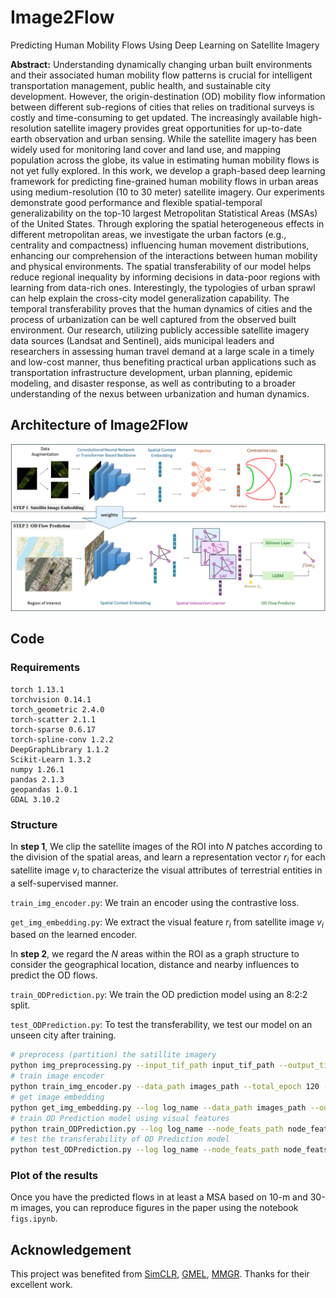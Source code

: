 # Image2Flow
Predicting Human Mobility Flows Using Deep Learning on Satellite Imagery

**Abstract:** 
Understanding dynamically changing urban built environments and their associated human mobility flow patterns is crucial for intelligent transportation management, public health, and sustainable city development. However, the origin-destination (OD) mobility flow information between different sub-regions of cities that relies on traditional surveys is costly and time-consuming to get updated. The increasingly available high-resolution satellite imagery provides great opportunities for up-to-date earth observation and urban sensing. While the satellite imagery has been widely used for monitoring land cover and land use, and mapping population across the globe, its value in estimating human mobility flows is not yet fully explored. In this work, we develop a graph-based deep learning framework for predicting fine-grained human mobility flows in urban areas using medium-resolution (10 to 30 meter) satellite imagery. Our experiments demonstrate good performance and flexible spatial-temporal generalizability on the top-10 largest Metropolitan Statistical Areas (MSAs) of the United States. Through exploring the spatial heterogeneous effects in different metropolitan areas, we investigate the urban factors (e.g., centrality and compactness) influencing human movement distributions, enhancing our comprehension of the interactions between human mobility and physical environments. The spatial transferability of our model helps reduce regional inequality by informing decisions in data-poor regions with learning from data-rich ones. Interestingly, the typologies of urban sprawl can help explain the cross-city model generalization capability. The temporal transferability proves that the human dynamics of cities and the process of urbanization can be well captured from the observed built environment. Our research, utilizing publicly accessible satellite imagery data sources (Landsat and Sentinel), aids municipal leaders and researchers in assessing human travel demand at a large scale in a timely and low-cost manner, thus benefiting practical urban applications such as transportation infrastructure development, urban planning, epidemic modeling, and disaster response, as well as contributing to a broader understanding of the nexus between urbanization and human dynamics. 
## Architecture of Image2Flow
![Architecture of Image2Flow](imgs/architecture.png)

## Code
### Requirements

```
torch 1.13.1
torchvision 0.14.1
torch_geometric 2.4.0
torch-scatter 2.1.1
torch-sparse 0.6.17
torch-spline-conv 1.2.2
DeepGraphLibrary 1.1.2
Scikit-Learn 1.3.2
numpy 1.26.1
pandas 2.1.3
geopandas 1.0.1
GDAL 3.10.2
```

### Structure
In **step 1**, We clip the satellite images of the ROI into $N$ patches according to the division of the spatial areas, and learn a representation vector $r_i$ for each satellite image $v_i$ to characterize the visual attributes of terrestrial entities in a self-supervised manner. 

`train_img_encoder.py`: We train an encoder using the contrastive loss.

`get_img_embedding.py`: We extract the visual feature $r_i$ from satellite image $v_i$ based on the learned encoder.


In **step 2**, we regard the $N$ areas within the ROI as a graph structure to consider the geographical location, distance and nearby influences to predict the OD flows. 

`train_ODPrediction.py`: We train the OD prediction model using an 8:2:2 split. 

`test_ODPrediction.py`: To test the transferability, we test our model on an unseen city after training.

```bash
# preprocess (partition) the satillite imagery
python img_preprocessing.py --input_tif_path input_tif_path --output_tif_dir output_tif_dir --region region --shp_path administrative_divisions_shapefile_path;
# train image encoder
python train_img_encoder.py --data_path images_path --total_epoch 120 --model_path encoder_ckpt_path --log log_name; 
# get image embedding
python get_img_embedding.py --log log_name --data_path images_path --output_path node_feats_path --ckpt encoder_ckpt_path;
# train OD Prediction model using visual features
python train_ODPrediction.py --log log_name --node_feats_path node_feats_path --region region;
# test the transferability of OD Prediction model
python test_ODPrediction.py --log log_name --node_feats_path node_feats_path --region region;
```

### Plot of the results

Once you have the predicted flows in at least a MSA based on 10-m and 30-m images, you can reproduce figures in the paper using the notebook `figs.ipynb`.

## Acknowledgement

This project was benefited from [SimCLR](https://github.com/Spijkervet/SimCLR), [GMEL](https://github.com/jackmiemie/GMEL), [MMGR](https://github.com/bailubin/MMGR). Thanks for their excellent work.